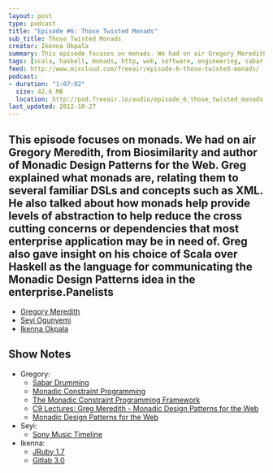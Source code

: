 ```yaml
---
layout: post
type: podcast
title: "Episode #6: Those Twisted Monads"
sub_title: Those Twisted Monads
creator: Ikenna Okpala
summary: This episode focuses on monads. We had on air Gregory Meredith, from Biosimilarity and author of Monadic Design Patterns for the Web. Greg explained what monads are, relating them to several familiar DSLs and concepts such as XML. He also talked about how monads help provide levels of abstraction to help reduce the cross cutting concerns or dependencies that most enterprise application may be in need of. Greg also gave insight on his choice of Scala over Haskell as the language for communicating the Monadic Design Patterns idea in the enterprise.
tags: [scala, haskell, monads, http, web, software, engineering, sabar-drumming, senegal, web, africa]
feed: http://www.mixcloud.com/freeair/episode-6-those-twisted-monads/
podcast:
- duration: "1:07:02"
  size: 42.6 MB
  location: http://pod.freeair.io/audio/episode_6_those_twisted_monads.mp3
last_updated: 2012-10-27
---
```


This episode focuses on monads. We had on air Gregory Meredith, from Biosimilarity and author of Monadic Design Patterns for the Web. Greg explained what monads are, relating them to several familiar DSLs and concepts such as XML. He also talked about how monads help provide levels of abstraction to help reduce the cross cutting concerns or dependencies that most enterprise application may be in need of. Greg also gave insight on his choice of Scala over Haskell as the language for communicating the Monadic Design Patterns idea in the enterprise.Panelists
---------

* [Gregory Meredith](http://biosimilarity.blogspot.co.uk/)
* [Seyi Ogunyemi](http://micrypt.com)
* [Ikenna Okpala](http://twitter.com/kengimel)

Show Notes
----------

* Gregory:
  * [Sabar Drumming](http://en.wikipedia.org/wiki/Sabar)
  * [Monadic Constraint Programming](http://people.cs.kuleuven.be/~tom.schrijvers/Research/papers/monadic_cp_draft.pdf)
  * [The Monadic Constraint Programming Framework](http://people.cs.kuleuven.be/~tom.schrijvers/MCP/)
  * [C9 Lectures: Greg Meredith - Monadic Design Patterns for the Web](http://channel9.msdn.com/Series/C9-Lectures-Greg-Meredith-Monadic-Design-Patterns-for-the-Web)
  * [Monadic Design Patterns for the Web](http://www.artima.com/shop/monadic_design_patterns)
* Seyi:
  * [Sony Music Timeline](http://vimeo.com/51460511)
* Ikenna:
  * [JRuby 1.7](http://betterspecs.org/)
  * [Gitlab 3.0](http://gitlabhq.com/)